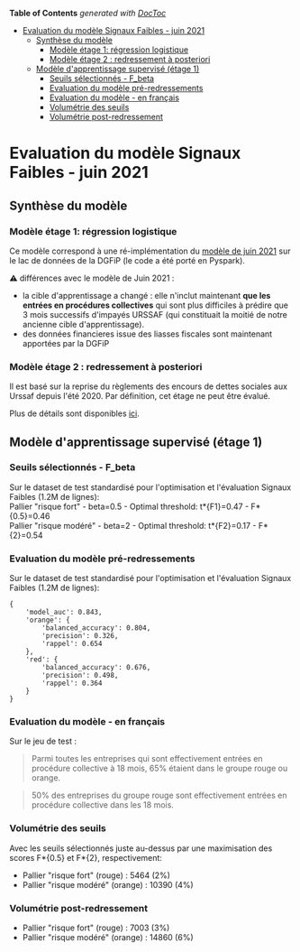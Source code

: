 <!-- START doctoc generated TOC please keep comment here to allow auto update -->
<!-- DON'T EDIT THIS SECTION, INSTEAD RE-RUN doctoc TO UPDATE -->

**Table of Contents** _generated with [DocToc](https://github.com/thlorenz/doctoc)_

- [Evaluation du modèle Signaux Faibles - juin 2021](#evaluation-du-mod%C3%A8le-signaux-faibles---juin-2021)
  - [Synthèse du modèle](#synth%C3%A8se-du-mod%C3%A8le)
    - [Modèle étage 1: régression logistique](#mod%C3%A8le-%C3%A9tage-1-r%C3%A9gression-logistique)
    - [Modèle étage 2 : redressement à posteriori](#mod%C3%A8le-%C3%A9tage-2--redressement-%C3%A0-posteriori)
  - [Modèle d'apprentissage supervisé (étage 1)](#mod%C3%A8le-dapprentissage-supervis%C3%A9-%C3%A9tage-1)
    - [Seuils sélectionnés - F_beta](#seuils-s%C3%A9lectionn%C3%A9s---f_beta)
    - [Evaluation du modèle pré-redressements](#evaluation-du-mod%C3%A8le-pr%C3%A9-redressements)
    - [Evaluation du modèle - en français](#evaluation-du-mod%C3%A8le---en-fran%C3%A7ais)
    - [Volumétrie des seuils](#volum%C3%A9trie-des-seuils)
    - [Volumétrie post-redressement](#volum%C3%A9trie-post-redressement)

<!-- END doctoc generated TOC please keep comment here to allow auto update -->

# Evaluation du modèle Signaux Faibles - juin 2021

## Synthèse du modèle

### Modèle étage 1: régression logistique

Ce modèle correspond à une ré-implémentation du [modèle de juin 2021](https://github.com/signaux-faibles/predictsignauxfaibles/tree/develop/models/default) sur le lac de données de la DGFiP (le code a été porté en Pyspark).

:warning: différences avec le modèle de Juin 2021 :

- la cible d'apprentissage a changé : elle n'inclut maintenant **que les entrées en procédures collectives** qui sont plus difficiles à prédire que 3 mois successifs d'impayés URSSAF (qui constituait la moitié de notre ancienne cible d'apprentissage).
- des données financieres issue des liasses fiscales sont maintenant apportées par la DGFiP

### Modèle étage 2 : redressement à posteriori

Il est basé sur la reprise du règlements des encours de dettes sociales aux Urssaf depuis l'été 2020. Par définition, cet étage ne peut être évalué.

Plus de détails sont disponibles [ici](../algorithme-evaluation.md).

## Modèle d'apprentissage supervisé (étage 1)

### Seuils sélectionnés - F_beta

Sur le dataset de test standardisé pour l'optimisation et l'évaluation Signaux Faibles (1.2M de lignes): <br>
Pallier "risque fort" - beta=0.5 - Optimal threshold: t*{F1}=0.47 - F*{0.5}=0.46 <br>
Pallier "risque modéré" - beta=2 - Optimal threshold: t*{F2}=0.17 - F*{2}=0.54

### Evaluation du modèle pré-redressements

Sur le dataset de test standardisé pour l'optimisation et l'évaluation Signaux Faibles (1.2M de lignes):

```
{
    'model_auc': 0.843,
    'orange': {
        'balanced_accuracy': 0.804,
        'precision': 0.326,
        'rappel': 0.654
    },
    'red': {
        'balanced_accuracy': 0.676,
        'precision': 0.498,
        'rappel': 0.364
    }
}
```

### Evaluation du modèle - en français

Sur le jeu de test :

> Parmi toutes les entreprises qui sont effectivement entrées en procédure collective à 18 mois, 65% étaient dans le groupe rouge ou orange.

> 50% des entreprises du groupe rouge sont effectivement entrées en procédure collective dans les 18 mois.

### Volumétrie des seuils

Avec les seuils sélectionnés juste au-dessus par une maximisation des scores F*{0.5} et F*{2}, respectivement:

- Pallier "risque fort" (rouge) : 5464 (2%)
- Pallier "risque modéré" (orange) : 10390 (4%)

### Volumétrie post-redressement

- Pallier "risque fort" (rouge) : 7003 (3%)
- Pallier "risque modéré" (orange) : 14860 (6%)
